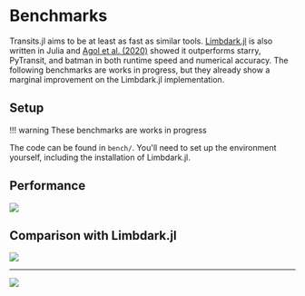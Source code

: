# Benchmarks

Transits.jl aims to be at least as fast as similar tools. [Limbdark.jl](https://github.com/rodluger/Limbdark.jl) is also written in Julia and [Agol et al. (2020)](https://ui.adsabs.harvard.edu/abs/2020AJ....159..123A/abstract) showed it outperforms starry, PyTransit, and batman in both runtime speed and numerical accuracy. The following benchmarks are works in progress, but they already show a marginal improvement on the Limbdark.jl implementation.

## Setup

!!! warning
    These benchmarks are works in progress

The code can be found in `bench/`. You'll need to set up the environment yourself, including the installation of Limbdark.jl.

## Performance

![](https://raw.githubusercontent.com/JuliaAstro/Transits.jl/main/bench/timing.png)

## Comparison with Limbdark.jl

![](https://raw.githubusercontent.com/JuliaAstro/Transits.jl/main/bench/relative_timing.png)

---

![](https://raw.githubusercontent.com/JuliaAstro/Transits.jl/main/bench/coeff_relative_timing.png)

